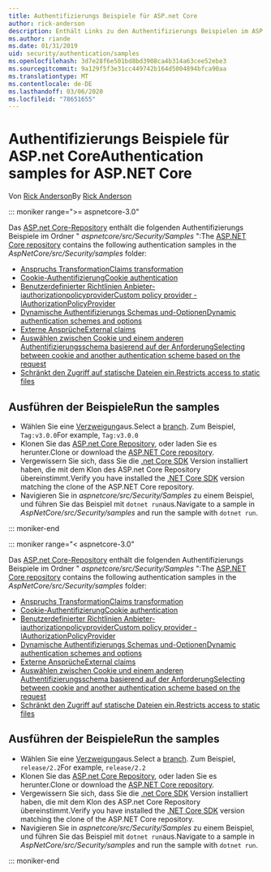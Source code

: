 ```yaml
---
title: Authentifizierungs Beispiele für ASP.net Core
author: rick-anderson
description: Enthält Links zu den Authentifizierungs Beispielen im ASP.net Core Repository.
ms.author: riande
ms.date: 01/31/2019
uid: security/authentication/samples
ms.openlocfilehash: 3d7e28f6e501bd8bd3908ca4b314a63cee52ebe3
ms.sourcegitcommit: 9a129f5f3e31cc449742b164d5004894bfca90aa
ms.translationtype: MT
ms.contentlocale: de-DE
ms.lasthandoff: 03/06/2020
ms.locfileid: "78651655"
---
```

# <a name="authentication-samples-for-aspnet-core"></a><span data-ttu-id="61eaf-103">Authentifizierungs Beispiele für ASP.net Core</span><span class="sxs-lookup"><span data-stu-id="61eaf-103">Authentication samples for ASP.NET Core</span></span>

<span data-ttu-id="61eaf-104">Von [Rick Anderson](https://twitter.com/RickAndMSFT)</span><span class="sxs-lookup"><span data-stu-id="61eaf-104">By [Rick Anderson](https://twitter.com/RickAndMSFT)</span></span>

::: moniker range=">= aspnetcore-3.0"

<span data-ttu-id="61eaf-105">Das [ASP.net Core-Repository](https://github.com/dotnet/AspNetCore) enthält die folgenden Authentifizierungs Beispiele im Ordner " *aspnetcore/src/Security/Samples* ":</span><span class="sxs-lookup"><span data-stu-id="61eaf-105">The [ASP.NET Core repository](https://github.com/dotnet/AspNetCore) contains the following authentication samples in the *AspNetCore/src/Security/samples* folder:</span></span>

* [<span data-ttu-id="61eaf-106">Anspruchs Transformation</span><span class="sxs-lookup"><span data-stu-id="61eaf-106">Claims transformation</span></span>](https://github.com/dotnet/AspNetCore/tree/release/3.0/src/Security/samples/ClaimsTransformation)
* [<span data-ttu-id="61eaf-107">Cookie-Authentifizierung</span><span class="sxs-lookup"><span data-stu-id="61eaf-107">Cookie authentication</span></span>](https://github.com/dotnet/AspNetCore/tree/release/3.0/src/Security/samples/Cookies)
* [<span data-ttu-id="61eaf-108">Benutzerdefinierter Richtlinien Anbieter-iauthorizationpolicyprovider</span><span class="sxs-lookup"><span data-stu-id="61eaf-108">Custom policy provider - IAuthorizationPolicyProvider</span></span>](https://github.com/dotnet/AspNetCore/tree/release/3.0/src/Security/samples/CustomPolicyProvider)
* [<span data-ttu-id="61eaf-109">Dynamische Authentifizierungs Schemas und-Optionen</span><span class="sxs-lookup"><span data-stu-id="61eaf-109">Dynamic authentication schemes and options</span></span>](https://github.com/dotnet/AspNetCore/tree/release/3.0/src/Security/samples/DynamicSchemes)
* [<span data-ttu-id="61eaf-110">Externe Ansprüche</span><span class="sxs-lookup"><span data-stu-id="61eaf-110">External claims</span></span>](https://github.com/dotnet/AspNetCore/tree/release/3.0/src/Security/samples/Identity.ExternalClaims)
* [<span data-ttu-id="61eaf-111">Auswählen zwischen Cookie und einem anderen Authentifizierungsschema basierend auf der Anforderung</span><span class="sxs-lookup"><span data-stu-id="61eaf-111">Selecting between cookie and another authentication scheme based on the request</span></span>](https://github.com/dotnet/AspNetCore/tree/release/3.0/src/Security/samples/PathSchemeSelection)
* [<span data-ttu-id="61eaf-112">Schränkt den Zugriff auf statische Dateien ein.</span><span class="sxs-lookup"><span data-stu-id="61eaf-112">Restricts access to static files</span></span>](https://github.com/dotnet/AspNetCore/tree/release/3.0/src/Security/samples/StaticFilesAuth)

## <a name="run-the-samples"></a><span data-ttu-id="61eaf-113">Ausführen der Beispiele</span><span class="sxs-lookup"><span data-stu-id="61eaf-113">Run the samples</span></span>

* <span data-ttu-id="61eaf-114">Wählen Sie eine [Verzweigung](https://github.com/dotnet/AspNetCore)aus.</span><span class="sxs-lookup"><span data-stu-id="61eaf-114">Select a [branch](https://github.com/dotnet/AspNetCore).</span></span> <span data-ttu-id="61eaf-115">Zum Beispiel, `Tag:v3.0.0`</span><span class="sxs-lookup"><span data-stu-id="61eaf-115">For example, `Tag:v3.0.0`</span></span>
* <span data-ttu-id="61eaf-116">Klonen Sie das [ASP.net Core Repository](https://github.com/dotnet/AspNetCore), oder laden Sie es herunter.</span><span class="sxs-lookup"><span data-stu-id="61eaf-116">Clone or download the [ASP.NET Core repository](https://github.com/dotnet/AspNetCore).</span></span>
* <span data-ttu-id="61eaf-117">Vergewissern Sie sich, dass Sie die [.net Core SDK](https://www.microsoft.com/net/download/all) Version installiert haben, die mit dem Klon des ASP.net Core Repository übereinstimmt.</span><span class="sxs-lookup"><span data-stu-id="61eaf-117">Verify you have installed the [.NET Core SDK](https://www.microsoft.com/net/download/all) version matching the clone of the ASP.NET Core repository.</span></span>
* <span data-ttu-id="61eaf-118">Navigieren Sie in *aspnetcore/src/Security/Samples* zu einem Beispiel, und führen Sie das Beispiel mit `dotnet run`aus.</span><span class="sxs-lookup"><span data-stu-id="61eaf-118">Navigate to a sample in *AspNetCore/src/Security/samples* and run the sample with `dotnet run`.</span></span>

::: moniker-end

::: moniker range="< aspnetcore-3.0"

<span data-ttu-id="61eaf-119">Das [ASP.net Core-Repository](https://github.com/dotnet/AspNetCore) enthält die folgenden Authentifizierungs Beispiele im Ordner " *aspnetcore/src/Security/Samples* ":</span><span class="sxs-lookup"><span data-stu-id="61eaf-119">The [ASP.NET Core repository](https://github.com/dotnet/AspNetCore) contains the following authentication samples in the *AspNetCore/src/Security/samples* folder:</span></span>

* [<span data-ttu-id="61eaf-120">Anspruchs Transformation</span><span class="sxs-lookup"><span data-stu-id="61eaf-120">Claims transformation</span></span>](https://github.com/dotnet/AspNetCore/tree/release/2.2/src/Security/samples/ClaimsTransformation)
* [<span data-ttu-id="61eaf-121">Cookie-Authentifizierung</span><span class="sxs-lookup"><span data-stu-id="61eaf-121">Cookie authentication</span></span>](https://github.com/dotnet/AspNetCore/tree/release/2.2/src/Security/samples/Cookies)
* [<span data-ttu-id="61eaf-122">Benutzerdefinierter Richtlinien Anbieter-iauthorizationpolicyprovider</span><span class="sxs-lookup"><span data-stu-id="61eaf-122">Custom policy provider - IAuthorizationPolicyProvider</span></span>](https://github.com/dotnet/AspNetCore/tree/release/2.2/src/Security/samples/CustomPolicyProvider)
* [<span data-ttu-id="61eaf-123">Dynamische Authentifizierungs Schemas und-Optionen</span><span class="sxs-lookup"><span data-stu-id="61eaf-123">Dynamic authentication schemes and options</span></span>](https://github.com/dotnet/AspNetCore/tree/release/2.2/src/Security/samples/DynamicSchemes)
* [<span data-ttu-id="61eaf-124">Externe Ansprüche</span><span class="sxs-lookup"><span data-stu-id="61eaf-124">External claims</span></span>](https://github.com/dotnet/AspNetCore/tree/release/2.2/src/Security/samples/Identity.ExternalClaims)
* [<span data-ttu-id="61eaf-125">Auswählen zwischen Cookie und einem anderen Authentifizierungsschema basierend auf der Anforderung</span><span class="sxs-lookup"><span data-stu-id="61eaf-125">Selecting between cookie and another authentication scheme based on the request</span></span>](https://github.com/dotnet/AspNetCore/tree/release/2.2/src/Security/samples/PathSchemeSelection)
* [<span data-ttu-id="61eaf-126">Schränkt den Zugriff auf statische Dateien ein.</span><span class="sxs-lookup"><span data-stu-id="61eaf-126">Restricts access to static files</span></span>](https://github.com/dotnet/AspNetCore/tree/release/2.2/src/Security/samples/StaticFilesAuth)

## <a name="run-the-samples"></a><span data-ttu-id="61eaf-127">Ausführen der Beispiele</span><span class="sxs-lookup"><span data-stu-id="61eaf-127">Run the samples</span></span>

* <span data-ttu-id="61eaf-128">Wählen Sie eine [Verzweigung](https://github.com/dotnet/AspNetCore)aus.</span><span class="sxs-lookup"><span data-stu-id="61eaf-128">Select a [branch](https://github.com/dotnet/AspNetCore).</span></span> <span data-ttu-id="61eaf-129">Zum Beispiel, `release/2.2`</span><span class="sxs-lookup"><span data-stu-id="61eaf-129">For example, `release/2.2`</span></span>
* <span data-ttu-id="61eaf-130">Klonen Sie das [ASP.net Core Repository](https://github.com/dotnet/AspNetCore), oder laden Sie es herunter.</span><span class="sxs-lookup"><span data-stu-id="61eaf-130">Clone or download the [ASP.NET Core repository](https://github.com/dotnet/AspNetCore).</span></span>
* <span data-ttu-id="61eaf-131">Vergewissern Sie sich, dass Sie die [.net Core SDK](https://www.microsoft.com/net/download/all) Version installiert haben, die mit dem Klon des ASP.net Core Repository übereinstimmt.</span><span class="sxs-lookup"><span data-stu-id="61eaf-131">Verify you have installed the [.NET Core SDK](https://www.microsoft.com/net/download/all) version matching the clone of the ASP.NET Core repository.</span></span>
* <span data-ttu-id="61eaf-132">Navigieren Sie in *aspnetcore/src/Security/Samples* zu einem Beispiel, und führen Sie das Beispiel mit `dotnet run`aus.</span><span class="sxs-lookup"><span data-stu-id="61eaf-132">Navigate to a sample in *AspNetCore/src/Security/samples* and run the sample with `dotnet run`.</span></span>

::: moniker-end

